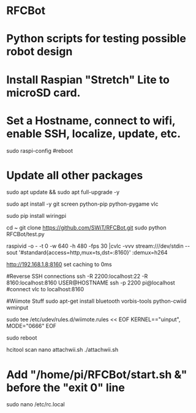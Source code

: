 # RFCBot
# Python scripts for testing possible robot design

# Install Raspian "Stretch" Lite to microSD card.
# Set a Hostname, connect to wifi, enable SSH, localize, update, etc.
sudo raspi-config
#reboot

# Update all other packages
sudo apt update && sudo apt full-upgrade -y


sudo apt install -y git screen python-pip python-pygame vlc

sudo pip install wiringpi



cd ~
git clone https://github.com/SWiT/RFCBot.git
sudo python RFCBot/test.py

raspivid -o - -t 0 -w 640 -h 480 -fps 30 |cvlc -vvv stream:///dev/stdin --sout '#standard{access=http,mux=ts,dst=:8160}' :demux=h264


http://192.168.1.8:8160
set caching to 0ms


#Reverse SSH connections
ssh -R 2200:localhost:22 -R 8160:localhost:8160 USER@HOSTNAME
ssh -p 2200 pi@localhost
#connect vlc to localhost:8160

#Wiimote Stuff
sudo apt-get install bluetooth vorbis-tools python-cwiid wminput

sudo tee /etc/udev/rules.d/wiimote.rules << EOF
KERNEL=="uinput", MODE="0666"
EOF

sudo reboot

hcitool scan
nano attachwii.sh
./attachwii.sh


# Add "/home/pi/RFCBot/start.sh &" before the "exit 0" line
sudo nano /etc/rc.local
